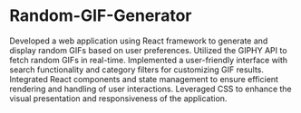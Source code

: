 # Random-GIF-Generator
Developed a web application using React framework to generate and display random GIFs based on user preferences.
Utilized the GIPHY API to fetch random GIFs in real-time.
Implemented a user-friendly interface with search functionality and category filters for customizing GIF results.
Integrated React components and state management to ensure efficient rendering and handling of user interactions.
Leveraged CSS to enhance the visual presentation and responsiveness of the application.
